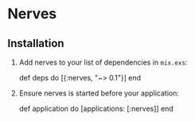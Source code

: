 # Nerves


## Installation

  1. Add nerves to your list of dependencies in `mix.exs`:

        def deps do
          [{:nerves, "~> 0.1"}]
        end

  2. Ensure nerves is started before your application:

        def application do
          [applications: [:nerves]]
        end
